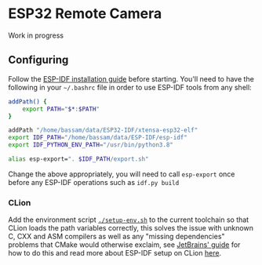 # ESP32 Remote Camera

Work in progress

## Configuring

Follow the 
[ESP-IDF installation guide](https://docs.espressif.com/projects/esp-idf/en/latest/esp32/get-started/linux-macos-setup.html)
before starting. 
You'll need to have the following in your `~/.bashrc` file in order to use ESP-IDF tools from
any shell: 
```bash
addPath() {
    export PATH="$*:$PATH"
}

addPath "/home/bassam/data/ESP32-IDF/xtensa-esp32-elf"
export IDF_PATH="/home/bassam/data/ESP-IDF/esp-idf"
export IDF_PYTHON_ENV_PATH="/usr/bin/python3.8"

alias esp-export=". $IDF_PATH/export.sh"
```
Change the above appropriately, you will need to call `esp-export` once before any ESP-IDF operations
such as `idf.py build`

### CLion

Add the environment script [`./setup-env.sh`](./setup-env.sh) to the current toolchain
so that CLion loads the path variables correctly, this solves the issue with unknown C, CXX and ASM compilers
as well as any "missing dependencies" problems that CMake would otherwise exclaim, 
see [JetBrains' guide](https://www.jetbrains.com/help/clion/how-to-create-toolchain-in-clion.html#env-scripts)
for how to do this and read more about ESP-IDF setup on CLion 
[here](https://www.jetbrains.com/help/clion/esp-idf.html).